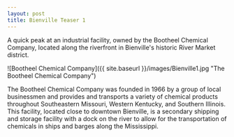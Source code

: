 ```yaml
---
layout: post
title: Bienville Teaser 1
---
```


A quick peak at an industrial facility, owned by the Bootheel Chemical Company, located along the riverfront in Bienville's historic River Market district.

![Bootheel Chemical Company]({{ site.baseurl }}/images/Bienville1.jpg "The Bootheel Chemical Company")

The Bootheel Chemical Company was founded in 1966 by a group of local businessmen and provides and transports a variety of chemical products throughout Southeastern Missouri, Western Kentucky, and Southern Illinois. This facility, located close to downtown Bienville, is a secondary shipping and storage facility with a dock on the river to allow for the transportation of chemicals in ships and barges along the Mississippi.